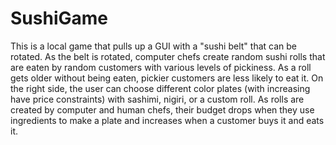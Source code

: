# SushiGame
This is a local game that pulls up a GUI with a "sushi belt" that can be rotated.  As the belt is rotated, computer chefs 
create random sushi rolls that are eaten by random customers with various levels of pickiness.  As a roll gets older without being eaten, 
pickier customers are less likely to eat it.  On the right side, the user can choose different 
color plates (with increasing have price constraints) with sashimi, nigiri, or a custom roll.  As rolls are created by computer and 
human chefs, their budget drops when they use ingredients to make a plate and increases when a customer buys it and eats it.
